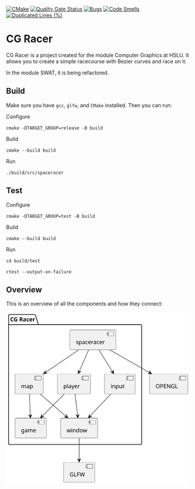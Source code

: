 [![CMake](https://github.com/erzu12/cg_racer/actions/workflows/cmake.yml/badge.svg)](https://github.com/erzu12/cg_racer/actions/workflows/cmake.yml)
[![Quality Gate Status](https://sonarcloud.io/api/project_badges/measure?project=erzu12_cg_racer&metric=alert_status)](https://sonarcloud.io/summary/new_code?id=erzu12_cg_racer)
[![Bugs](https://sonarcloud.io/api/project_badges/measure?project=erzu12_cg_racer&metric=bugs)](https://sonarcloud.io/summary/new_code?id=erzu12_cg_racer)
[![Code Smells](https://sonarcloud.io/api/project_badges/measure?project=erzu12_cg_racer&metric=code_smells)](https://sonarcloud.io/summary/new_code?id=erzu12_cg_racer)
[![Duplicated Lines (%)](https://sonarcloud.io/api/project_badges/measure?project=erzu12_cg_racer&metric=duplicated_lines_density)](https://sonarcloud.io/summary/new_code?id=erzu12_cg_racer)


# CG Racer

CG Racer is a project created for the module Computer Graphics at HSLU.
It allows you to create a simple racecourse with Bezier curves and race on it.

In the module SWAT, it is being refactored.

## Build

Make sure you have `gcc`, `glfw`, and `CMake` installed.
Then you can run:

Configure
```
cmake -DTARGET_GROUP=release -B build
```

Build
```
cmake --build build
```

Run
```
./build/src/spaceracer
```

## Test

Configure
```
cmake -DTARGET_GROUP=test -B build
```

Build
```
cmake --build build
```

Run
```
cd build/test
```
```
ctest --output-on-failure
```

## Overview

This is an overview of all the components and how they connect:

![overview](Docs/Components.svg)
